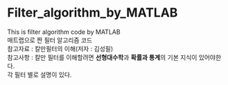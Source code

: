 # Filter_algorithm_by_MATLAB
 This is filter algorithm code by MATLAB<br>
 매트랩으로 짠 필터 알고리즘 코드<br>
 참고자료 : 칼만필터의 이해(저자 : 김성필)<br>
 참고사항 : 칼만 필터를 이해할려면 **선형대수학**과 **확률과 통계**의 기본 지식이 있어야한다.<br>
 각 필터 별로 설명이 있다. 
















